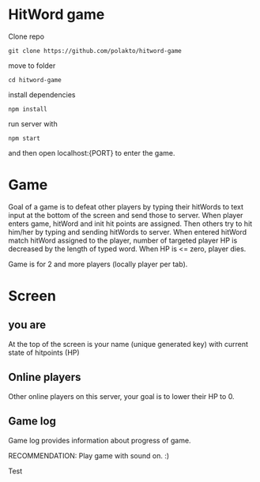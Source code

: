# HitWord game

Clone repo

```
git clone https://github.com/polakto/hitword-game
```

move to folder
```
cd hitword-game
```

install dependencies
```
npm install
```

run server with

```
npm start
```

and then open localhost:{PORT} to enter the game.

# Game
Goal of a game is to defeat other players by typing their hitWords to text input at the bottom of the screen and send those to server. When player enters game, hitWord and init hit points are assigned. Then others try to hit him/her by typing and sending hitWords to server. When entered hitWord match hitWord assigned to the player, number of targeted player HP is decreased by the length of typed word. When HP is <= zero, player dies.

Game is for 2 and more players (locally player per tab).

# Screen

## you are
At the top of the screen is your name (unique generated key) with current state of hitpoints (HP)

## Online players
Other online players on this server, your goal is to lower their HP to 0.

## Game log
Game log provides information about progress of game.

RECOMMENDATION: Play game with sound on. :)

Test